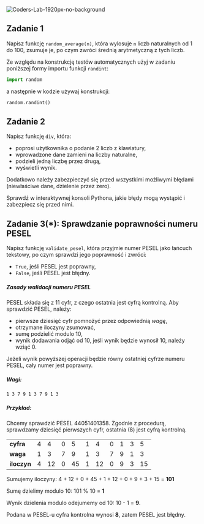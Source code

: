 ![Coders-Lab-1920px-no-background](https://user-images.githubusercontent.com/30623667/104709387-2b7ac180-571f-11eb-9b94-517aa6d501c9.png)



## Zadanie 1

Napisz funkcję `random_average(n)`, która wylosuje `n` liczb naturalnych od 1 do 100, zsumuje je, 
po czym zwróci średnią arytmetyczną z tych liczb.

Ze względu na konstrukcję testów automatycznych użyj w zadaniu poniższej formy importu funkcji `randint`:

```python
import random
```

a następnie w kodzie używaj konstrukcji:

```python
random.randint()
```


## Zadanie 2

Napisz funkcję `div`, która:

* poprosi użytkownika o podanie 2 liczb z klawiatury,
* wprowadzone dane zamieni na liczby naturalne,
* podzieli jedną liczbę przez drugą,
* wyświetli wynik.

Dodatkowo należy zabezpieczyć się przed wszystkimi możliwymi błędami (niewłaściwe dane, dzielenie przez zero). 

Sprawdź w interaktywnej konsoli Pythona, jakie błędy mogą wystąpić i zabezpiecz się przed nimi.


## Zadanie 3(*): Sprawdzanie poprawności numeru PESEL

Napisz funkcję `validate_pesel`, która przyjmie numer PESEL jako łańcuch tekstowy, po czym sprawdzi jego poprawność 
i zwróci:

* `True`, jeśli PESEL jest poprawny,
* `False`, jeśli PESEL jest błędny.

##### Zasady walidacji numeru PESEL

PESEL składa się z 11 cyfr, z czego ostatnia jest cyfrą kontrolną. Aby sprawdzić PESEL, należy:

* pierwsze dziesięć cyfr pomnożyć przez odpowiednią _wagę_, 
* otrzymane iloczyny zsumować,
* sumę podzielić modulo 10,
* wynik dodawania odjąć od 10, jeśli wynik będzie wynosił 10, należy wziąć 0.

Jeżeli wynik powyższej operacji będzie równy ostatniej cyfrze numeru PESEL, cały numer jest poprawny.

##### Wagi:

`1 3 7 9 1 3 7 9 1 3`


##### Przykład:
Chcemy sprawdzić PESEL 44051401358. Zgodnie z procedurą, sprawdzamy dziesięć pierwszych cyfr, 
ostatnia (8) jest cyfrą kontrolną.

|         |   |    |   |    |   |    |   |   |   |    |
|---------|---|----|---|----|---|----|---|---|---|----|
| **cyfra**   | 4 | 4  | 0 | 5  | 1 | 4  | 0 | 1 | 3 | 5  | 
| **waga**  | 1 | 3  | 7 | 9  | 1 | 3  | 7 | 9 | 1 | 3  |
| **iloczyn** | 4 | 12 | 0 | 45 | 1 | 12 | 0 | 9 | 3 | 15 |

Sumujemy iloczyny: 4 + 12 + 0 + 45 + 1 + 12 + 0 + 9 + 3 + 15 = **101**

Sumę dzielimy modulo 10: 101 % 10 = **1**

Wynik dzielenia modulo odejumemy od 10: 10 - 1 = **9**.

Podana w PESEL-u cyfra kontrolna wynosi **8**, zatem PESEL jest błędny.
